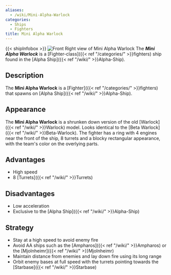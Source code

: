 ```yaml
---
aliases:
  - /wiki/Mini-Alpha-Warlock
categories:
  - Ships
  - Fighters
title: Mini Alpha Warlock
---
```


{{< shipInfobox >}} ![Front Right view of Mini Alpha
Warlock](Mini_Alpha_Warlock_view.png "Front Right view of Mini Alpha Warlock") The **_Mini Alpha Warlock_** is a [Fighter-class]({{< ref "/categories/" >}}fighters) ship found in the [Alpha Ship]({{< ref "/wiki/" >}}Alpha-Ship).

## Description

The **Mini Alpha Warlock** is a [Fighter]({{< ref "/categories/" >}}fighters) that spawns on [Alpha Ship]({{< ref "/wiki/" >}}Alpha-Ship).

## Appearance

The **Mini Alpha Warlock** is a shrunken down version of the old [Warlock]({{< ref "/wiki/" >}}Warlock) model. Looks identical to the [Beta Warlock]({{< ref "/wiki/" >}}Beta-Warlock). The fighter has a ring with 4 engines near the front of the ship, 8 turrets and a blocky rectangular appearance, with the team's color on the overlying parts.

## Advantages

- High speed
- 8 [Turrets]({{< ref "/wiki/" >}}Turrets)

## Disadvantages

- Low acceleration
- Exclusive to the [Alpha Ship]({{< ref "/wiki/" >}}Alpha-Ship)

## Strategy

- Stay at a high speed to avoid enemy fire
- Avoid AA ships such as the [Ampharos]({{< ref "/wiki/" >}}Ampharos) or the [Mjolnheimr]({{< ref "/wiki/" >}}Mjolnheimr)
- Maintain distance from enemies and lay down fire using its long range
- Orbit enemy bases at full speed with the turrets pointing towards the [Starbase]({{< ref "/wiki/" >}}Starbase)
